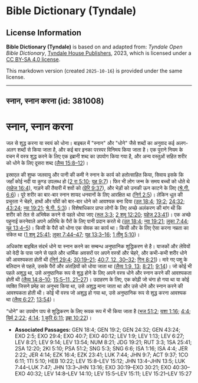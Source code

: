 # Bible Dictionary (Tyndale)

## License Information

**Bible Dictionary (Tyndale)** is based on and adapted from: _Tyndale Open Bible Dictionary_, [Tyndale House Publishers](https://tyndaleopenresources.com/), 2023, which is licensed under a [CC BY-SA 4.0 license](https://creativecommons.org/licenses/by-sa/4.0/legalcode.en).

This markdown version (created `2025-10-16`) is provided under the same license.



--------------------------------

## स्नान, स्नान करना (id: 381008)

स्नान, स्नान करना
=================

जल से शुद्ध करना या स्वयं को धोना। बाइबल में "स्नान" और "धोने" जैसे शब्दों का अनुवाद कई अलग\-अलग शब्दों से किया जाता है, और कई बार इनका परस्पर विनिमय किया जाता है। एक पुराने नियम के वचन में वस्त्र शुद्ध करने के लिए एक इब्रानी शब्द का उपयोग किया गया है, और अन्य वस्तुओं सहित शरीर को धोने के लिए दूसरा शब्द ([लैव्य 15:8–12](https://ref.ly/Lev15:8-Lev15:12))।

इस्राएल की शुष्क जलवायु और पानी की कमी ने स्नान के कार्य को हतोत्साहित किया, सिवाय इसके कि जहाँ कोई नदी या कुण्ड उपलब्ध हो ([2 रा 5:10](https://ref.ly/2Kgs5:10); [यूह 9:7](https://ref.ly/John9:7))। फिर भी लोग जन्म के समय बच्चों को धोते थे ([यहेज 16:4](https://ref.ly/Ezek16:4)), गाड़ने की तैयारी में शवों को ([प्रेरि 9:37](https://ref.ly/Acts9:37)), और भेड़ों को उनकी ऊन काटने के लिए ([श्रे.गी. 6:6](https://ref.ly/Song6:6))। पूरे शरीर का बार\-बार स्नान शायद धनवानों के लिए आरक्षित था ([निर्ग 2:5](https://ref.ly/Exod2:5))। लेकिन धूल की प्रचुरता ने चेहरे, हाथों और पाँवों को बार\-बार धोने को आवश्यक बना दिया ([उत 18:4](https://ref.ly/Gen18:4); [19:2](https://ref.ly/Gen19:2); [24:32](https://ref.ly/Gen24:32); [43:24](https://ref.ly/Gen43:24); [न्या 19:21](https://ref.ly/Judg19:21); [श्रे.गी. 5:3](https://ref.ly/Song5:3))। विशेषाधिकार प्राप्त लोगों के लिए अच्छे अलंकरण की मांग थी कि शरीर को तेल से अभिषेक करने से पहले धोया जाए ([रूत 3:3](https://ref.ly/Ruth3:3); [2 शमू 12:20](https://ref.ly/2Sam12:20); [यहेज 23:41](https://ref.ly/Ezek23:41))। एक अच्छे पहुनाई करनेवाले अपने अतिथि के पैरों के लिए पानी प्रदान करते थे ([उत 18:4](https://ref.ly/Gen18:4); [न्या 19:21](https://ref.ly/Judg19:21); [लूका 7:44](https://ref.ly/Luke7:44); [यूह 13:4–5](https://ref.ly/John13:4-John13:5))। किसी के पैरों को धोना एक सेवक का कार्य था। किसी और के लिए ऐसा करना नम्रता का संकेत था ([1 शमू 25:41](https://ref.ly/1Sam25:41); [लूका 7:44–47](https://ref.ly/Luke7:44-Luke7:47); [यूह 13:3–16](https://ref.ly/John13:3-John13:16); [1 तीमु 5:10](https://ref.ly/1Tim5:10))।

अधिकांश बाइबिल संदर्भ धोने या स्नान करने का सम्बन्ध अनुष्ठानिक शुद्धिकरण से है। याजकों और लेवियों को वेदी के पास जाने से पहले और धार्मिक अवसरों पर अपने वस्त्रों और चेहरे, और कभी\-कभी शरीर धोने की आवश्यकता होती थी ([निर्ग 29:4](https://ref.ly/Exod29:4); [30:19–21](https://ref.ly/Exod30:19-Exod30:21); [40:7, 12, 30–32](https://ref.ly/Exod40:7,Exod40:12,Exod40:30-Exod40:32); [गिन 8:21](https://ref.ly/Num8:21))। मारे गए पशु के बलिदान से पहले, उसके पैरों और अंतड़ियों को धोया जाता था ([लैव्य 1:9, 13](https://ref.ly/Lev1:9,Lev1:13); [8:21](https://ref.ly/Lev8:21); [9:14](https://ref.ly/Lev9:14))। जो कोई भी पहले अशुद्ध था, उसे अनुष्ठानिक रूप से शुद्ध होने के लिए अपने वस्त्र धोने और स्नान करने की आवश्यकता होती थी ([लैव्य 14:8–10](https://ref.ly/Lev14:8-Lev14:10); [15:5–11, 21–27](https://ref.ly/Lev15:5-Lev15:11,Lev15:21-Lev15:27))। उदाहरण के लिए, एक कोढ़ी जो चंगा हो गया था या कोई व्यक्ति जिसने प्रमेह का अनुभव किया था, उसे अशुद्ध माना जाता था और उसे धोने और स्नान करने की आवश्यकता होती थी। कोई भी वस्त्र जो अशुद्ध हो गया था, उसे अनुष्ठानिक रूप से शुद्ध करना आवश्यक था ([लैव्य 6:27](https://ref.ly/Lev6:27); [13:54](https://ref.ly/Lev13:54))।

“धोने” का उपयोग पाप से शुद्धिकरण के लिए रूपक रूप में भी किया जाता है ([भज 51:2](https://ref.ly/Ps51:2); [यशा 1:16](https://ref.ly/Isa1:16); [4:4](https://ref.ly/Isa4:4); [यिर्म 2:22](https://ref.ly/Jer2:22); [4:14](https://ref.ly/Jer4:14); [1 कुरि 6:11](https://ref.ly/1Cor6:11); [इब्रा 10:22](https://ref.ly/Heb10:22))।

* **Associated Passages:** GEN 18:4; GEN 19:2; GEN 24:32; GEN 43:24; EXO 2:5; EXO 29:4; EXO 40:7; EXO 40:12; LEV 1:9; LEV 1:13; LEV 6:27; LEV 8:21; LEV 9:14; LEV 13:54; NUM 8:21; JDG 19:21; RUT 3:3; 1SA 25:41; 2SA 12:20; 2KI 5:10; PSA 51:2; SNG 5:3; SNG 6:6; ISA 1:16; ISA 4:4; JER 2:22; JER 4:14; EZK 16:4; EZK 23:41; LUK 7:44; JHN 9:7; ACT 9:37; 1CO 6:11; 1TI 5:10; HEB 10:22; LEV 15:8–LEV 15:12; JHN 13:4–JHN 13:5; LUK 7:44–LUK 7:47; JHN 13:3–JHN 13:16; EXO 30:19–EXO 30:21; EXO 40:30–EXO 40:32; LEV 14:8–LEV 14:10; LEV 15:5–LEV 15:11; LEV 15:21–LEV 15:27

